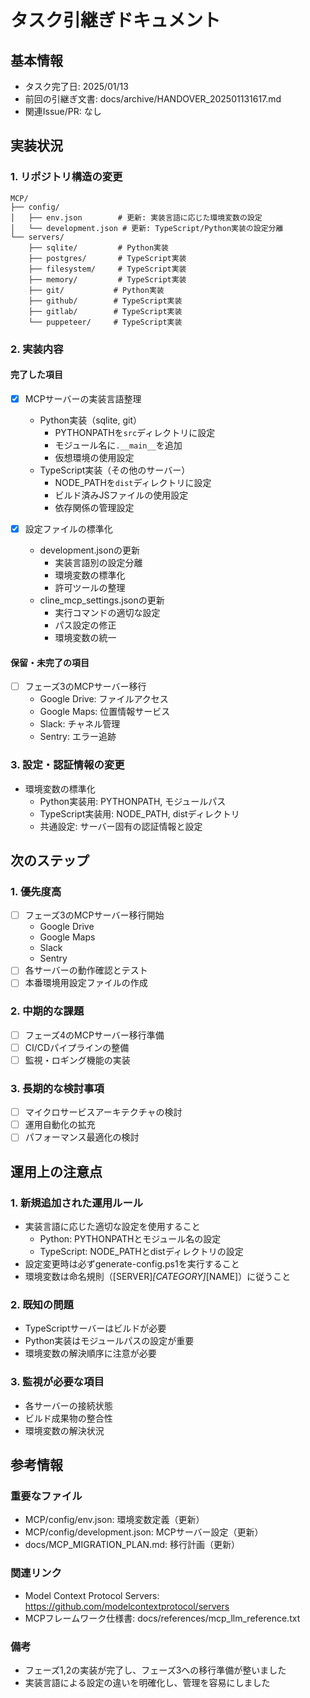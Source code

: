 # タスク引継ぎドキュメント

## 基本情報

- タスク完了日: 2025/01/13
- 前回の引継ぎ文書: docs/archive/HANDOVER_202501131617.md
- 関連Issue/PR: なし

## 実装状況

### 1. リポジトリ構造の変更

```
MCP/
├── config/
│   ├── env.json        # 更新: 実装言語に応じた環境変数の設定
│   └── development.json # 更新: TypeScript/Python実装の設定分離
└── servers/
    ├── sqlite/         # Python実装
    ├── postgres/       # TypeScript実装
    ├── filesystem/     # TypeScript実装
    ├── memory/         # TypeScript実装
    ├── git/           # Python実装
    ├── github/        # TypeScript実装
    ├── gitlab/        # TypeScript実装
    └── puppeteer/     # TypeScript実装
```

### 2. 実装内容

#### 完了した項目

- [x] MCPサーバーの実装言語整理
  - Python実装（sqlite, git）
    * PYTHONPATHを`src`ディレクトリに設定
    * モジュール名に`.__main__`を追加
    * 仮想環境の使用設定
  - TypeScript実装（その他のサーバー）
    * NODE_PATHを`dist`ディレクトリに設定
    * ビルド済みJSファイルの使用設定
    * 依存関係の管理設定

- [x] 設定ファイルの標準化
  - development.jsonの更新
    * 実装言語別の設定分離
    * 環境変数の標準化
    * 許可ツールの整理
  - cline_mcp_settings.jsonの更新
    * 実行コマンドの適切な設定
    * パス設定の修正
    * 環境変数の統一

#### 保留・未完了の項目

- [ ] フェーズ3のMCPサーバー移行
  - Google Drive: ファイルアクセス
  - Google Maps: 位置情報サービス
  - Slack: チャネル管理
  - Sentry: エラー追跡

### 3. 設定・認証情報の変更

- 環境変数の標準化
  - Python実装用: PYTHONPATH, モジュールパス
  - TypeScript実装用: NODE_PATH, distディレクトリ
  - 共通設定: サーバー固有の認証情報と設定

## 次のステップ

### 1. 優先度高

- [ ] フェーズ3のMCPサーバー移行開始
  - Google Drive
  - Google Maps
  - Slack
  - Sentry
- [ ] 各サーバーの動作確認とテスト
- [ ] 本番環境用設定ファイルの作成

### 2. 中期的な課題

- [ ] フェーズ4のMCPサーバー移行準備
- [ ] CI/CDパイプラインの整備
- [ ] 監視・ロギング機能の実装

### 3. 長期的な検討事項

- [ ] マイクロサービスアーキテクチャの検討
- [ ] 運用自動化の拡充
- [ ] パフォーマンス最適化の検討

## 運用上の注意点

### 1. 新規追加された運用ルール

- 実装言語に応じた適切な設定を使用すること
  * Python: PYTHONPATHとモジュール名の設定
  * TypeScript: NODE_PATHとdistディレクトリの設定
- 設定変更時は必ずgenerate-config.ps1を実行すること
- 環境変数は命名規則（[SERVER]_[CATEGORY]_[NAME]）に従うこと

### 2. 既知の問題

- TypeScriptサーバーはビルドが必要
- Python実装はモジュールパスの設定が重要
- 環境変数の解決順序に注意が必要

### 3. 監視が必要な項目

- 各サーバーの接続状態
- ビルド成果物の整合性
- 環境変数の解決状況

## 参考情報

### 重要なファイル

- MCP/config/env.json: 環境変数定義（更新）
- MCP/config/development.json: MCPサーバー設定（更新）
- docs/MCP_MIGRATION_PLAN.md: 移行計画（更新）

### 関連リンク

- Model Context Protocol Servers: https://github.com/modelcontextprotocol/servers
- MCPフレームワーク仕様書: docs/references/mcp_llm_reference.txt

### 備考

- フェーズ1,2の実装が完了し、フェーズ3への移行準備が整いました
- 実装言語による設定の違いを明確化し、管理を容易にしました